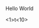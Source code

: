 <html>
  <head>
    <p> Hello World <p>
    </body>
  <count>
  <head>
    <1>t<10>
      </head
    </count>
  <html>  
